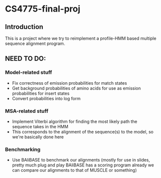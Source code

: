 # CS4775-final-proj

## Introduction

This is a project where we try to reimplement a profile-HMM based multiple sequence alignment program.

## NEED TO DO:

### Model-related stuff

-   Fix correctness of emission probabilities for match states
-   Get background probabilities of amino acids for use as emission probabilities for insert states
-   Convert probabilities into log form

### MSA-related stuff

-   Implement Viterbi algorithm for finding the most likely path the sequence takes in the HMM
-   This corresponds to the alignment of the sequence(s) to the model, so we're basically done here

### Benchmarking

-   Use BAliBASE to benchmark our alignments (mostly for use in slides, pretty much plug and play BAliBASE has a scoring program already we can compare our alignments to that of MUSCLE or something)
